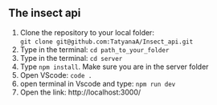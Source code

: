 ## The insect api
1. Clone the repository to your local folder: \
```git clone git@github.com:TatyanaA/Insect_api.git``` 
2. Type in the terminal: ```cd path_to_your_folder```
3. Type in the terminal: ```cd server```
4. Type ```npm install```. Make sure you are in the server folder 
4. Open VScode: ```code .``` 
5. open terminal in Vscode and type: ```npm run dev```
6. Open the link: http://localhost:3000/ 
